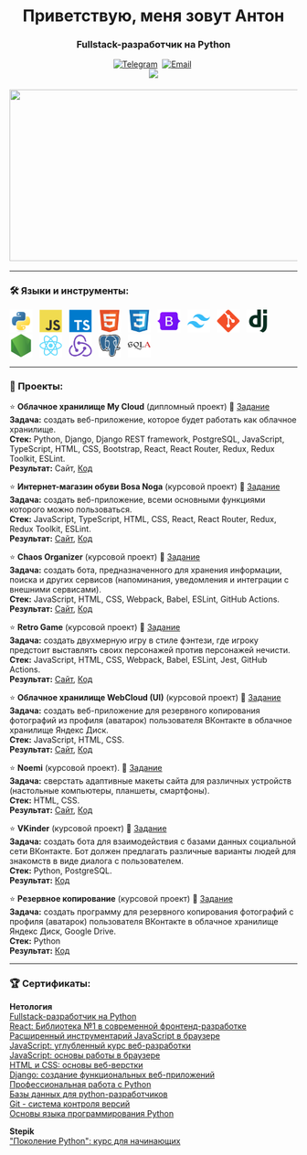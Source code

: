 <div id="header" align="center">
  <h1>Приветствую, меня зовут Антон</h1>
  <h3>Fullstack-разработчик на Python</h3>
</div>
<div id="contacts" align="center">
  <!--
  <a href="linkedin-url"><img src="https://img.shields.io/badge/LinkedIn-blue?style=for-the-badge&logo=linkedin&logoColor=white" alt="LinkedIn"/></a>&nbsp;
  <a href="twitter-url"><img src="https://img.shields.io/badge/Twitter-blue?style=for-the-badge&logo=x&logoColor=white" alt="Twitter"/></a>&nbsp;
  -->
  <a href="https://t.me/freelandos"><img src="https://img.shields.io/badge/Telegram-blue?style=for-the-badge&logo=telegram&logoColor=white" alt="Telegram"/></a>&nbsp;
  <a href="mailto:freelandos@yandex.ru"><img src="https://img.shields.io/badge/Email-blue?style=for-the-badge&logo=maildotru&logoColor=white" alt="Email"/></a>&nbsp;
</div>
<div id="statistics" align="center">
  <img src="https://komarev.com/ghpvc/?username=freelandos&style=for-the-badge&color=blue"/>
</div>
<br>
<div id="banner" align="center">
  <img src="https://media.giphy.com/media/dWesBcTLavkZuG35MI/giphy.gif" width="600" height="300"/>
</div>

---

### :hammer_and_wrench: Языки и инструменты:

<div id="tools">
  <a href="https://www.python.org/" target="_blank" rel="noreferrer"><img src="https://github.com/devicons/devicon/blob/master/icons/python/python-original.svg" width="40" height="40" alt="Python" title="Python"/></a>&nbsp;&nbsp;
  <a href="https://developer.mozilla.org/ru/docs/Web/JavaScript" target="_blank" rel="noreferrer"><img src="https://github.com/devicons/devicon/blob/master/icons/javascript/javascript-original.svg" width="40" height="40" alt="JavaScript" title="JavaScript"/></a>&nbsp;&nbsp;
  <a href="https://www.typescriptlang.org/" target="_blank" rel="noreferrer"><img src="https://github.com/devicons/devicon/blob/master/icons/typescript/typescript-original.svg" width="40" height="40" alt="TypeScript" title="TypeScript"/></a>&nbsp;&nbsp;
  <a href="https://html.spec.whatwg.org/multipage/" target="_blank" rel="noreferrer"><img src="https://github.com/devicons/devicon/blob/master/icons/html5/html5-original.svg" width="40" height="40" alt="HTML5" title="HTML5"/></a>&nbsp;&nbsp;
  <a href="https://www.w3schools.com/css/" target="_blank" rel="noreferrer"><img src="https://github.com/devicons/devicon/blob/master/icons/css3/css3-original.svg" width="40" height="40" alt="CSS3" title="CSS3"/></a>&nbsp;&nbsp;
  <a href="https://getbootstrap.com/" target="_blank" rel="noreferrer"><img src="https://github.com/devicons/devicon/blob/master/icons/bootstrap/bootstrap-original.svg" width="40" height="40" alt="Bootstrap" title="Bootstrap"/></a>&nbsp;&nbsp;
  <a href="https://tailwindcss.com/" target="_blank" rel="noreferrer"><img src="https://github.com/devicons/devicon/blob/master/icons/tailwindcss/tailwindcss-original.svg" width="40" height="40" alt="Tailwind CSS" title="Tailwind CSS"/></a>&nbsp;&nbsp;
  <a href="https://git-scm.com/" target="_blank" rel="noreferrer"><img src="https://github.com/devicons/devicon/blob/master/icons/git/git-original.svg" width="40" height="40" alt="Git" title="Git"/></a>&nbsp;&nbsp;
  <a href="https://www.djangoproject.com/" target="_blank" rel="noreferrer"><img src="https://github.com/devicons/devicon/blob/master/icons/django/django-plain.svg" width="40" height="40" alt="Django" title="Django"/></a>&nbsp;&nbsp;
  <a href="https://nodejs.org/en" target="_blank" rel="noreferrer"><img src="https://github.com/devicons/devicon/blob/master/icons/nodejs/nodejs-original.svg" width="40" height="40" alt="NodeJS" title="NodeJS"/></a>&nbsp;&nbsp;
  <a href="https://react.dev/" target="_blank" rel="noreferrer"><img src="https://github.com/devicons/devicon/blob/master/icons/react/react-original.svg" width="40" height="40" alt="React" title="React"/></a>&nbsp;&nbsp;
  <a href="https://redux.js.org/" target="_blank" rel="noreferrer"><img src="https://github.com/devicons/devicon/blob/master/icons/redux/redux-original.svg" width="40" height="40" alt="Redux" title="Redux"/></a>&nbsp;&nbsp;
  <a href="https://www.postgresql.org/" target="_blank" rel="noreferrer"><img src="https://github.com/devicons/devicon/blob/master/icons/postgresql/postgresql-original.svg" width="40" height="40" alt="PostgreSQL" title="PostgreSQL"/></a>&nbsp;&nbsp;
  <a href="https://www.sqlalchemy.org/" target="_blank" rel="noreferrer"><img src="https://github.com/devicons/devicon/blob/master/icons/sqlalchemy/sqlalchemy-original.svg" width="40" height="40" alt="SQLAlchemy" title="SQLAlchemy"/></a>&nbsp;&nbsp;
</div>

---

### :briefcase: Проекты:
  
:star: **Облачное хранилище My Cloud** (дипломный проект) :small_orange_diamond: [Задание](https://github.com/freelandos/Diplom_MyCloud/blob/main/TASK.md)  
**Задача:** создать веб-приложение, которое будет работать как облачное хранилище.  
**Стек:** Python, Django, Django REST framework, PostgreSQL, JavaScript, TypeScript, HTML, CSS, Bootstrap, React, React Router, Redux, Redux Toolkit, ESLint.  
**Результат:** Сайт, [Код](https://github.com/freelandos/Diplom_MyCloud)

:star: **Интернет-магазин обуви Bosa Noga** (курсовой проект) :small_orange_diamond: [Задание](https://github.com/freelandos/7_Coursework_BosaNoga/blob/main/README.md)  
**Задача:** создать веб-приложение, всеми основными функциями которого можно пользоваться.  
**Стек:** JavaScript, TypeScript, HTML, CSS, React, React Router, Redux, Redux Toolkit, ESLint.  
**Результат:** [Сайт](https://bosanoga-frontend.onrender.com/), [Код](https://github.com/freelandos/7_Coursework_BosaNoga)

:star: **Chaos Organizer** (курсовой проект) :small_orange_diamond: [Задание](https://github.com/freelandos/6_Coursework_ChaosOrganizer/blob/main/README.md)  
**Задача:** создать бота, предназначенного для хранения информации, поиска и других сервисов (напоминания, уведомления и интеграции с внешними сервисами).  
**Стек:** JavaScript, HTML, CSS, Webpack, Babel, ESLint, GitHub Actions.  
**Результат:** [Сайт](https://freelandos.github.io/6_Coursework_ChaosOrganizer/), [Код](https://github.com/freelandos/6_Coursework_ChaosOrganizer)

:star: **Retro Game** (курсовой проект) :small_orange_diamond: [Задание](https://github.com/freelandos/5_Coursework_RetroGame/blob/main/README.md)  
**Задача:** создать двухмерную игру в стиле фэнтези, где игроку предстоит выставлять своих персонажей против персонажей нечисти.  
**Стек:** JavaScript, HTML, CSS, Webpack, Babel, ESLint, Jest, GitHub Actions.  
**Результат:** [Сайт](https://freelandos.github.io/5_Coursework_RetroGame/), [Код](https://github.com/freelandos/5_Coursework_RetroGame)

:star: **Облачное хранилище WebCloud (UI)** (курсовой проект) :small_orange_diamond: [Задание](https://github.com/freelandos/4_Coursework_WebCloudUI/blob/main/README.md)  
**Задача:** создать веб-приложение для резервного копирования фотографий из профиля (аватарок) пользователя ВКонтакте в облачное хранилище Яндекс Диск.  
**Стек:** JavaScript, HTML, CSS.  
**Результат:** [Сайт](https://freelandos.github.io/4_Coursework_WebCloudUI/), [Код](https://github.com/freelandos/4_Coursework_WebCloudUI)

:star: **Noemi** (курсовой проект). :small_orange_diamond: [Задание](https://github.com/freelandos/3_Coursework_Noemi/blob/main/README.md)  
**Задача:** сверстать адаптивные макеты сайта для различных устройств (настольные компьютеры, планшеты, смартфоны).  
**Стек:** HTML, CSS.  
**Результат:** [Сайт](https://freelandos.github.io/3_Coursework_Noemi/), [Код](https://github.com/freelandos/3_Coursework_Noemi)

:star: **VKinder** (курсовой проект) :small_orange_diamond: [Задание](https://github.com/freelandos/2_Coursework_VKinder/blob/main/Task/README.md)  
**Задача:** создать бота для взаимодействия с базами данных социальной сети ВКонтакте. Бот должен предлагать различные варианты людей для знакомств в виде диалога с пользователем.  
**Стек:** Python, PostgreSQL.  
**Результат:** [Код](https://github.com/freelandos/2_Coursework_VKinder)

:star: **Резервное копирование** (курсовой проект) :small_orange_diamond: [Задание](https://github.com/freelandos/1_Coursework_Backup_VK/blob/main/README.md)  
**Задача:** создать программу для резервного копирования фотографий с профиля (аватарок) пользователя ВКонтакте в облачное хранилище Яндекс Диск, Google Drive.  
**Стек:** Python  
**Результат:** [Код](https://github.com/freelandos/1_Coursework_Backup_VK)

---

### :trophy: Сертификаты:

**Нетология**  
[Fullstack-разработчик на Python](https://disk.yandex.ru/i/-ldTJWWONLxySg)  
[React: Библиотека №1 в современной фронтенд-разработке](https://disk.yandex.ru/i/xjZWRaXCImOjOQ)  
[Расширенный инструментарий JavaScript в браузере](https://disk.yandex.ru/i/m9DUn2gQn4eN4w)  
[JavaScript: углубленный курс веб-разработки](https://disk.yandex.ru/i/6poTTwSsyTHQ8g)  
[JavaScript: основы работы в браузере](https://disk.yandex.ru/i/F5mNZ_f3kTgfDg)  
[HTML и CSS: основы веб-верстки](https://disk.yandex.ru/i/7goWjn4z95DW9g)  
[Django: создание функциональных веб-приложений](https://disk.yandex.ru/i/2SAnovn6WI6yxw)  
[Профессиональная работа с Python](https://disk.yandex.ru/i/LcbJOYoP8RumKA)  
[Базы данных для python-разработчиков](https://disk.yandex.ru/i/zkamWHIT4yicTQ)  
[Git - система контроля версий](https://disk.yandex.ru/i/VOVyePUNBPgDTA)  
[Основы языка программирования Python](https://disk.yandex.ru/i/uPEl47idqVMVuw)

**Stepik**  
["Поколение Python": курс для начинающих](https://disk.yandex.ru/i/U1L9pFsb4uEjUg)
